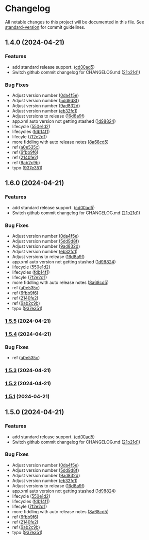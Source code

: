 # Changelog

All notable changes to this project will be documented in this file. See [standard-version](https://github.com/conventional-changelog/standard-version) for commit guidelines.

## 1.4.0 (2024-04-21)


### Features

* add standard release support. ([cd00ad5](https://github.com/Ranoth/MemeBox/commit/cd00ad5fd7aceb476a228af6b82d166f0d4bad3a))
* Switch github commit changelog for CHANGELOG.md ([21b21d1](https://github.com/Ranoth/MemeBox/commit/21b21d1b005afee2f1c0e5a70474a83ae0a8f19b))


### Bug Fixes

* Adjust version number ([0da4f5e](https://github.com/Ranoth/MemeBox/commit/0da4f5eb88ed702689e0609ab7eb203f0dc71af3))
* Adjust version number ([5dd9d8f](https://github.com/Ranoth/MemeBox/commit/5dd9d8f8d52a0776634ad2e83b72e3f5475a6f42))
* Adjust version number ([9ad832d](https://github.com/Ranoth/MemeBox/commit/9ad832d3af989a6adc825fad47112c4e275d668e))
* Adjust version number ([eb32fc1](https://github.com/Ranoth/MemeBox/commit/eb32fc14f41fe6ef2935aacb1198c7ee31330060))
* Adjust versions to release ([16d8a9f](https://github.com/Ranoth/MemeBox/commit/16d8a9fb28cdb1d6d233c14e93e5dc21ccd1ad31))
* app.xml auto version not getting stashed ([1d98824](https://github.com/Ranoth/MemeBox/commit/1d98824675b71369cda7ccd1509890306dda41b5))
* lifecycle ([550e1d2](https://github.com/Ranoth/MemeBox/commit/550e1d2a2b491f555af65d419a2f28ac0081c589))
* lifecycles ([fdb14f1](https://github.com/Ranoth/MemeBox/commit/fdb14f1b48bed24cbefb1f971e1cb633b11a0b50))
* lifecyle ([7f2e2d1](https://github.com/Ranoth/MemeBox/commit/7f2e2d1c41300a44a7b53f196a27cfc95a5411ac))
* more fiddling with auto release notes ([8a68cd5](https://github.com/Ranoth/MemeBox/commit/8a68cd588a9c7fcfb91ca59d458cedf18b43c277))
* ref ([a0e535c](https://github.com/Ranoth/MemeBox/commit/a0e535c44f170acb765d3d856b5558e2ef4bbbab))
* ref ([6fbb9f6](https://github.com/Ranoth/MemeBox/commit/6fbb9f6128b0b2d36d40c5acfd3beb91f0668b34))
* ref ([2140fe2](https://github.com/Ranoth/MemeBox/commit/2140fe2059cf5e30743749c785c93fa47c64c56e))
* ref ([6ab2c9b](https://github.com/Ranoth/MemeBox/commit/6ab2c9b42bbfbbe12b3680fc316b25d8d7f3ea8f))
* typo ([937e351](https://github.com/Ranoth/MemeBox/commit/937e3513ad0446b54786183119ca933ab8231a43))

## 1.6.0 (2024-04-21)


### Features

* add standard release support. ([cd00ad5](https://github.com/Ranoth/MemeBox/commit/cd00ad5fd7aceb476a228af6b82d166f0d4bad3a))
* Switch github commit changelog for CHANGELOG.md ([21b21d1](https://github.com/Ranoth/MemeBox/commit/21b21d1b005afee2f1c0e5a70474a83ae0a8f19b))


### Bug Fixes

* Adjust version number ([0da4f5e](https://github.com/Ranoth/MemeBox/commit/0da4f5eb88ed702689e0609ab7eb203f0dc71af3))
* Adjust version number ([5dd9d8f](https://github.com/Ranoth/MemeBox/commit/5dd9d8f8d52a0776634ad2e83b72e3f5475a6f42))
* Adjust version number ([9ad832d](https://github.com/Ranoth/MemeBox/commit/9ad832d3af989a6adc825fad47112c4e275d668e))
* Adjust version number ([eb32fc1](https://github.com/Ranoth/MemeBox/commit/eb32fc14f41fe6ef2935aacb1198c7ee31330060))
* Adjust versions to release ([16d8a9f](https://github.com/Ranoth/MemeBox/commit/16d8a9fb28cdb1d6d233c14e93e5dc21ccd1ad31))
* app.xml auto version not getting stashed ([1d98824](https://github.com/Ranoth/MemeBox/commit/1d98824675b71369cda7ccd1509890306dda41b5))
* lifecycle ([550e1d2](https://github.com/Ranoth/MemeBox/commit/550e1d2a2b491f555af65d419a2f28ac0081c589))
* lifecycles ([fdb14f1](https://github.com/Ranoth/MemeBox/commit/fdb14f1b48bed24cbefb1f971e1cb633b11a0b50))
* lifecyle ([7f2e2d1](https://github.com/Ranoth/MemeBox/commit/7f2e2d1c41300a44a7b53f196a27cfc95a5411ac))
* more fiddling with auto release notes ([8a68cd5](https://github.com/Ranoth/MemeBox/commit/8a68cd588a9c7fcfb91ca59d458cedf18b43c277))
* ref ([a0e535c](https://github.com/Ranoth/MemeBox/commit/a0e535c44f170acb765d3d856b5558e2ef4bbbab))
* ref ([6fbb9f6](https://github.com/Ranoth/MemeBox/commit/6fbb9f6128b0b2d36d40c5acfd3beb91f0668b34))
* ref ([2140fe2](https://github.com/Ranoth/MemeBox/commit/2140fe2059cf5e30743749c785c93fa47c64c56e))
* ref ([6ab2c9b](https://github.com/Ranoth/MemeBox/commit/6ab2c9b42bbfbbe12b3680fc316b25d8d7f3ea8f))
* typo ([937e351](https://github.com/Ranoth/MemeBox/commit/937e3513ad0446b54786183119ca933ab8231a43))

### [1.5.5](https://github.com/Ranoth/MemeBox/compare/v1.5.4...v1.5.5) (2024-04-21)

### [1.5.4](https://github.com/Ranoth/MemeBox/compare/v1.5.3...v1.5.4) (2024-04-21)


### Bug Fixes

* ref ([a0e535c](https://github.com/Ranoth/MemeBox/commit/a0e535c44f170acb765d3d856b5558e2ef4bbbab))

### [1.5.3](https://github.com/Ranoth/MemeBox/compare/v1.5.2...v1.5.3) (2024-04-21)

### [1.5.2](https://github.com/Ranoth/MemeBox/compare/v1.5.1...v1.5.2) (2024-04-21)

### [1.5.1](https://github.com/Ranoth/MemeBox/compare/v1.5.0...v1.5.1) (2024-04-21)

## 1.5.0 (2024-04-21)


### Features

* add standard release support. ([cd00ad5](https://github.com/Ranoth/MemeBox/commit/cd00ad5fd7aceb476a228af6b82d166f0d4bad3a))
* Switch github commit changelog for CHANGELOG.md ([21b21d1](https://github.com/Ranoth/MemeBox/commit/21b21d1b005afee2f1c0e5a70474a83ae0a8f19b))


### Bug Fixes

* Adjust version number ([0da4f5e](https://github.com/Ranoth/MemeBox/commit/0da4f5eb88ed702689e0609ab7eb203f0dc71af3))
* Adjust version number ([5dd9d8f](https://github.com/Ranoth/MemeBox/commit/5dd9d8f8d52a0776634ad2e83b72e3f5475a6f42))
* Adjust version number ([9ad832d](https://github.com/Ranoth/MemeBox/commit/9ad832d3af989a6adc825fad47112c4e275d668e))
* Adjust version number ([eb32fc1](https://github.com/Ranoth/MemeBox/commit/eb32fc14f41fe6ef2935aacb1198c7ee31330060))
* Adjust versions to release ([16d8a9f](https://github.com/Ranoth/MemeBox/commit/16d8a9fb28cdb1d6d233c14e93e5dc21ccd1ad31))
* app.xml auto version not getting stashed ([1d98824](https://github.com/Ranoth/MemeBox/commit/1d98824675b71369cda7ccd1509890306dda41b5))
* lifecycle ([550e1d2](https://github.com/Ranoth/MemeBox/commit/550e1d2a2b491f555af65d419a2f28ac0081c589))
* lifecycles ([fdb14f1](https://github.com/Ranoth/MemeBox/commit/fdb14f1b48bed24cbefb1f971e1cb633b11a0b50))
* lifecyle ([7f2e2d1](https://github.com/Ranoth/MemeBox/commit/7f2e2d1c41300a44a7b53f196a27cfc95a5411ac))
* more fiddling with auto release notes ([8a68cd5](https://github.com/Ranoth/MemeBox/commit/8a68cd588a9c7fcfb91ca59d458cedf18b43c277))
* ref ([6fbb9f6](https://github.com/Ranoth/MemeBox/commit/6fbb9f6128b0b2d36d40c5acfd3beb91f0668b34))
* ref ([2140fe2](https://github.com/Ranoth/MemeBox/commit/2140fe2059cf5e30743749c785c93fa47c64c56e))
* ref ([6ab2c9b](https://github.com/Ranoth/MemeBox/commit/6ab2c9b42bbfbbe12b3680fc316b25d8d7f3ea8f))
* typo ([937e351](https://github.com/Ranoth/MemeBox/commit/937e3513ad0446b54786183119ca933ab8231a43))

